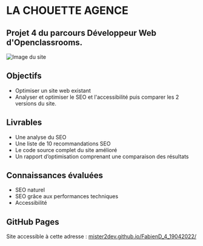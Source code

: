 # LA CHOUETTE AGENCE

## Projet 4 du parcours Développeur Web d'Openclassrooms.

![Image du site](img/sample.jpg)

## Objectifs

- Optimiser un site web existant
- Analyser et optimiser le SEO et l'accessibilité puis comparer les 2 versions du site.

## Livrables
- Une analyse du SEO
- Une liste de 10 recommandations SEO
- Le code source complet du site amélioré
- Un rapport d’optimisation comprenant une comparaison des résultats

## Connaissances évaluées
- SEO naturel
- SEO grâce aux performances techniques
- Accessibilité

## GitHub Pages

Site accessible à cette adresse : [mister2dev.github.io/FabienD_4_19042022/](https://mister2dev.github.io/FabienD_4_19042022/ "https://mister2dev.github.io/FabienD_4_19042022/")
